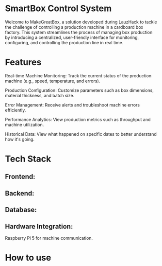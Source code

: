 # SmartBox Control System
Welcome to MakeGreatBox, a solution developed during LauzHack to tackle the challenge of controlling a production machine in a cardboard box factory. This system streamlines the process of managing box production by introducing a centralized, user-friendly interface for monitoring, configuring, and controlling the production line in real time.

# Features
Real-time Machine Monitoring: Track the current status of the production machine (e.g., speed, temperature, and errors).

Production Configuration: Customize parameters such as box dimensions, material thickness, and batch size.

Error Management: Receive alerts and troubleshoot machine errors efficiently.

Performance Analytics: View production metrics such as throughput and machine utilization.

Historical Data: View what happened on specific dates to better understand how it's going.

# Tech Stack

## Frontend:

## Backend:

## Database:

## Hardware Integration:

Raspberry Pi 5 for machine communication.

# How to use
